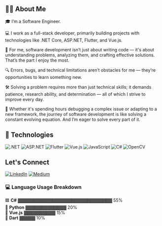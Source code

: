 ## 👩‍💻 About Me

🎓 I’m a Software Engineer.

💻 I work as a full-stack developer, primarily building projects with technologies like .NET Core, ASP.NET, Flutter, and Vue.js.

🚀 For me, software development isn’t just about writing code — it's about understanding problems, analyzing them, and crafting effective solutions. That’s the part I enjoy the most.

🔍 Errors, bugs, and technical limitations aren’t obstacles for me — they’re opportunities to learn something new.

🛠️ Solving a problem requires more than just technical skills; it demands patience, research ability, and determination — all of which I strive to improve every day.

📌 Whether it's spending hours debugging a complex issue or adapting to a new framework, the journey of software development is like solving a constant evolving equation. And I’m eager to solve every part of it.

## 🧠 Technologies 

![.NET](https://img.shields.io/badge/-.NET-512BD4?style=flat&logo=dotnet&logoColor=white)
![ASP.NET](https://img.shields.io/badge/-ASP.NET-5C2D91?style=flat&logo=.net&logoColor=white)
![Flutter](https://img.shields.io/badge/-Flutter-02569B?style=flat&logo=flutter&logoColor=white)
![Vue.js](https://img.shields.io/badge/-Vue.js-4FC08D?style=flat&logo=vue.js&logoColor=white)
![JavaScript](https://img.shields.io/badge/-JavaScript-F7DF1E?style=flat&logo=javascript&logoColor=black)
![C#](https://img.shields.io/badge/-CSharp-239120?style=flat&logo=c-sharp&logoColor=white)
![OpenCV](https://img.shields.io/badge/-OpenCV-5C3EE8?style=flat&logo=opencv&logoColor=white)

## Let's Connect
[![LinkedIn](https://img.shields.io/badge/-LinkedIn-blue?style=flat&logo=linkedin&logoColor=white)](https://www.linkedin.com/in/azime-tolumo%C4%9Flu/)
[![Medium](https://img.shields.io/badge/-Medium-black?style=flat&logo=medium&logoColor=white)](https://medium.com/@tolumogluazime2)


### 💻 Language Usage Breakdown

🟦 **C#**        ▓▓▓▓▓▓▓▓▓▓▓▓▓▓▓▓▓▓▓▓▓▓▓▓▓▓▓▓▓▓   55%  
🐍 **Python**    ▓▓▓▓▓▓▓▓▓▓▓▓▓                     20%  
💚 **Vue.js**    ▓▓▓▓▓▓▓▓▓▓                        15%  
💙 **Dart**   ▓▓▓▓▓                             10%

